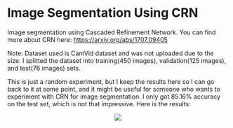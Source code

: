 # Image Segmentation Using CRN
Image segmentation using Cascaded Refinement Network. You can find more about CRN here: https://arxiv.org/abs/1707.09405

Note: Dataset used is CamVid dataset and was not uploaded due to the size. I splitted the dataset into training(450 images), validation(125 images), and test(76 images) sets.

This is just a random experiment, but I keep the results here so I can go back to it at some point, and it might be useful for someone who wants to experiment with CRN for image segmentation. I only got 85.16% accuracy on the test set, which is not that impressive. Here is the results:

<p align="center">
  <img src="https://github.com/rrwiyatn/deeplearning-ai/blob/master/CRN_segmentation/images/results.png">
</p>
